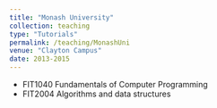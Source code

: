 ```yaml
---
title: "Monash University"
collection: teaching
type: "Tutorials"
permalink: /teaching/MonashUni
venue: "Clayton Campus"
date: 2013-2015
---
```

* FIT1040 Fundamentals of Computer Programming
* FIT2004 Algorithms and data structures
